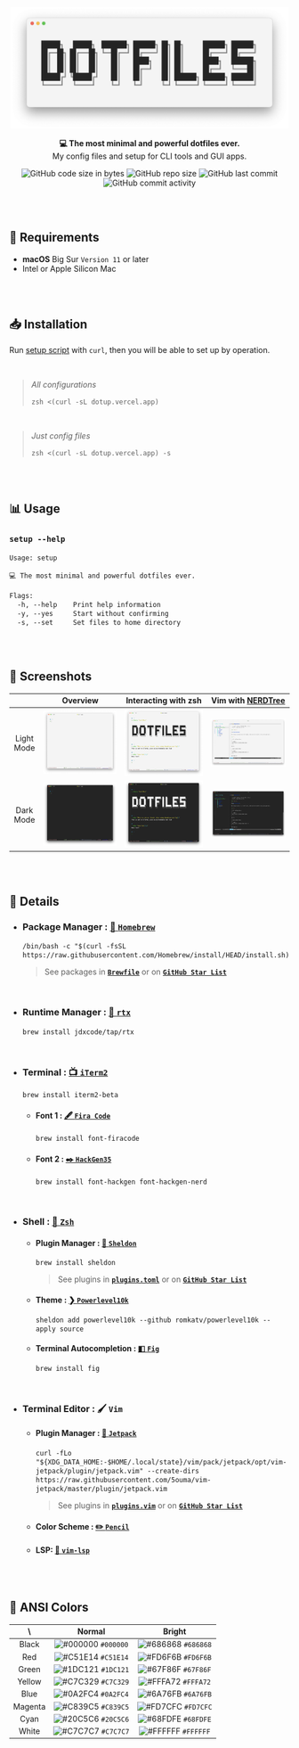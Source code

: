 <br />

<div align="center">

  <picture>
    <source
      srcset="https://raw.githubusercontent.com/5ouma/dotfiles/main/docs/images/header/header-light.png"
      media="(prefers-color-scheme: light)"
    />
    <source
      srcset="https://raw.githubusercontent.com/5ouma/dotfiles/main/docs/images/header/header-dark.png"
      media="(prefers-color-scheme: dark)"
    />
    <img width=500px alt="header" src="https://raw.githubusercontent.com/5ouma/dotfiles/main/docs/images/header/header-light.png" />
  </picture>

**💻 The most minimal and powerful dotfiles ever.** <br />
My config files and setup for CLI tools and GUI apps.

![GitHub code size in bytes](https://img.shields.io/github/languages/code-size/5ouma/dotfiles?style=flat-square)
![GitHub repo size](https://img.shields.io/github/repo-size/5ouma/dotfiles?style=flat-square)
![GitHub last commit](https://img.shields.io/github/last-commit/5ouma/dotfiles?style=flat-square)
![GitHub commit activity](https://img.shields.io/github/commit-activity/m/5ouma/dotfiles?style=flat-square)

</div>

<br /><br />

## 🔐 Requirements

- **macOS** Big Sur `Version 11` or later
- Intel or Apple Silicon Mac

<br /><br />

## 📥 Installation

Run [setup script](../setup) with `curl`, then you will be able to set up by operation.

<br />

> _All configurations_
>
> ```shell
> zsh <(curl -sL dotup.vercel.app)
> ```

<br />

> _Just config files_
>
> ```shell
> zsh <(curl -sL dotup.vercel.app) -s
> ```

<br /><br />

## 📊 Usage

### `setup --help`

```
Usage: setup

💻 The most minimal and powerful dotfiles ever.

Flags:
  -h, --help    Print help information
  -y, --yes     Start without confirming
  -s, --set     Set files to home directory
```

<br /><br />

## 🌄 Screenshots

|            |                               Overview                               |                         Interacting with zsh                         | Vim with [NERDTree](https://github.com/preservim/nerdtree)           |
| :--------: | :------------------------------------------------------------------: | :------------------------------------------------------------------: | -------------------------------------------------------------------- |
| Light Mode | ![Screenshot 1 - Light](./images/screenshots/light/screenshot-1.png) | ![Screenshot 2 - Light](./images/screenshots/light/screenshot-2.png) | ![Screenshot 3 - Light](./images/screenshots/light/screenshot-3.png) |
| Dark Mode  |  ![Screenshot 1 - Dark](./images/screenshots/dark/screenshot-1.png)  |  ![Screenshot 2 - Dark](./images/screenshots/dark/screenshot-2.png)  | ![Screenshot 3 - Dark](./images/screenshots/dark/screenshot-3.png)   |

<br /><br />

## 📝 Details

- ### Package Manager : [🍺 `Homebrew`](https://brew.sh)

  ```shell
  /bin/bash -c "$(curl -fsSL https://raw.githubusercontent.com/Homebrew/install/HEAD/install.sh)"
  ```

  > See packages in **[`Brewfile`](../datas/Brewfile)** or on **[`GitHub Star List`](https://github.com/stars/5ouma/lists/shell-command)**

<br />

- ### Runtime Manager : [📼 `rtx`](https://github.com/jdxcode/rtx)
  ```shell
  brew install jdxcode/tap/rtx
  ```

<br />

- ### Terminal : [📺 `iTerm2`](https://iterm2.com)

  ```shell
  brew install iterm2-beta
  ```

  - #### Font 1 : [🖋 `Fira Code`](https://github.com/tonsky/FiraCode)

    ```shell
    brew install font-firacode
    ```

  - #### Font 2 : [✒️ `HackGen35`](https://github.com/yuru7/hackgen)
    ```shell
    brew install font-hackgen font-hackgen-nerd
    ```

<br />

- ### Shell : [🐚 `Zsh`](https://zsh.org)

  - #### Plugin Manager : [🔌 `Sheldon`](https://github.com/rossmacarthur/sheldon)

    ```shell
    brew install sheldon
    ```

    > See plugins in **[`plugins.toml`](../packages/sheldon/.config/sheldon/plugins.toml)** or on **[`GitHub Star List`](https://github.com/stars/5ouma/lists/zsh-plugin)**

  - #### Theme : [❯ `Powerlevel10k`](https://github.com/romkatv/powerlevel10k)

    ```shell
    sheldon add powerlevel10k --github romkatv/powerlevel10k --apply source
    ```

  - #### Terminal Autocompletion : [◧ `Fig`](https://fig.io)

    ```shell
    brew install fig
    ```

<br />

- ### Terminal Editor : 🖌 `Vim`

  - #### Plugin Manager : [🚀 `Jetpack`](https://github.com/5ouma/vim-jetpack)

    ```shell
    curl -fLo "${XDG_DATA_HOME:-$HOME/.local/state}/vim/pack/jetpack/opt/vim-jetpack/plugin/jetpack.vim" --create-dirs https://raw.githubusercontent.com/5ouma/vim-jetpack/master/plugin/jetpack.vim
    ```

    > See plugins in **[`plugins.vim`](../packages/vim/.config/vim/plugins.vim)** or on **[`GitHub Star List`](https://github.com/stars/5ouma/lists/vim-plugin)**

  - #### Color Scheme : [✏️ `Pencil`](https://github.com/5ouma/vim-colors-pencil)

  - #### LSP: [💾 `vim-lsp`](https://github.com/prabirshrestha/vim-lsp)

<br /><br />

## 🎨 ANSI Colors

|   \     |                                 Normal                                 |                                 Bright                                 |
| :-----: | :--------------------------------------------------------------------: | :--------------------------------------------------------------------: |
|  Black  | ![#000000](https://via.placeholder.com/15/000000/000000.png) `#000000` | ![#686868](https://via.placeholder.com/15/686868/686868.png) `#686868` |
|   Red   | ![#C51E14](https://via.placeholder.com/15/C51E14/C51E14.png) `#C51E14` | ![#FD6F6B](https://via.placeholder.com/15/FD6F6B/FD6F6B.png) `#FD6F6B` |
|  Green  | ![#1DC121](https://via.placeholder.com/15/1DC121/1DC121.png) `#1DC121` | ![#67F86F](https://via.placeholder.com/15/67F86F/67F86F.png) `#67F86F` |
| Yellow  | ![#C7C329](https://via.placeholder.com/15/C7C329/C7C329.png) `#C7C329` | ![#FFFA72](https://via.placeholder.com/15/FFFA72/FFFA72.png) `#FFFA72` |
|  Blue   | ![#0A2FC4](https://via.placeholder.com/15/0A2FC4/0A2FC4.png) `#0A2FC4` | ![#6A76FB](https://via.placeholder.com/15/6A76FB/6A76FB.png) `#6A76FB` |
| Magenta | ![#C839C5](https://via.placeholder.com/15/C839C5/C839C5.png) `#C839C5` | ![#FD7CFC](https://via.placeholder.com/15/FD7CFC/FD7CFC.png) `#FD7CFC` |
|  Cyan   | ![#20C5C6](https://via.placeholder.com/15/20C5C6/20C5C6.png) `#20C5C6` | ![#68FDFE](https://via.placeholder.com/15/68FDFE/68FDFE.png) `#68FDFE` |
|  White  | ![#C7C7C7](https://via.placeholder.com/15/C7C7C7/C7C7C7.png) `#C7C7C7` | ![#FFFFFF](https://via.placeholder.com/15/FFFFFF/FFFFFF.png) `#FFFFFF` |
